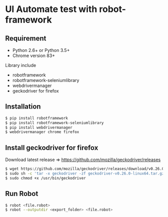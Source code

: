 # UI Automate test with robot-framework

## Requirement
* Python 2.6+ or Python 3.5+ 
* Chrome version 83+

Library include

* robotframework
* robotframework-seleniumlibrary
* webdrivermanager
* geckodriver for firefox
## Installation

```bash
$ pip install robotframework
$ pip install robotframework-seleniumlibrary
$ pip install webdrivermanager
$ webdrivermanager chrome firefox 
```
## Install geckodriver for firefox
Download latest release => https://github.com/mozilla/geckodriver/releases
```bash
$ wget https://github.com/mozilla/geckodriver/releases/download/v0.26.0/geckodriver-v0.26.0-linux64.tar.gz
$ sudo sh -c 'tar -x geckodriver -zf geckodriver-v0.26.0-linux64.tar.gz -O > /usr/bin/geckodriver'
$ sudo chmod +x /usr/bin/geckodriver
```
## Run Robot
```bash
$ robot <file.robot>
$ robot --outputdir <export_folder> <file.robot>